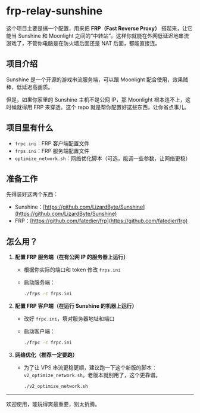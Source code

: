 # frp-relay-sunshine

这个项目主要是搞一个配置，用来把 **FRP（Fast Reverse Proxy）** 搭起来，让它能当 Sunshine 和 Moonlight 之间的“中转站”。这样你就能在外网低延迟地串流游戏了，不管你电脑是在防火墙后面还是 NAT 后面，都能直接连。

## 项目介绍

Sunshine 是一个开源的游戏串流服务端，可以跟 Moonlight 配合使用，效果贼棒，低延迟高画质。

但是，如果你家里的 Sunshine 主机不是公网 IP，那 Moonlight 根本连不上，这时候就得用 FRP 来穿透。这个 repo 就是帮你配置好这些东西，让你省点事儿。

## 项目里有什么

- `frpc.ini`：FRP 客户端配置文件
- `frps.ini`：FRP 服务端配置文件
- `optimize_network.sh`：网络优化脚本（可选，能调一些参数，让网络更稳）

## 准备工作

先得装好这两个东西：

- Sunshine：[https://github.com/LizardByte/Sunshine](https://github.com/LizardByte/Sunshine)
- FRP：[https://github.com/fatedier/frp](https://github.com/fatedier/frp)

## 怎么用？

1. **配置 FRP 服务端（在有公网 IP 的服务器上运行）**
   - 根据你实际的端口和 token 修改 `frps.ini`
   - 启动服务端：

     ```bash
     ./frps -c frps.ini
     ```

2. **配置 FRP 客户端（在运行 Sunshine 的机器上运行）**
   - 改好 `frpc.ini`，填对服务器地址和端口
   - 启动客户端：

     ```bash
     ./frpc -c frpc.ini
     ```

3. **网络优化（推荐一定要跑）**
   - 为了让 VPS 串流更稳更顺，建议跑一下这个新版的脚本：`v2_optimize_network.sh`。老版本就别用了，这个更靠谱。

     ```bash
     ./v2_optimize_network.sh
     ```

---

欢迎使用，能玩得爽最重要，别太折腾。
